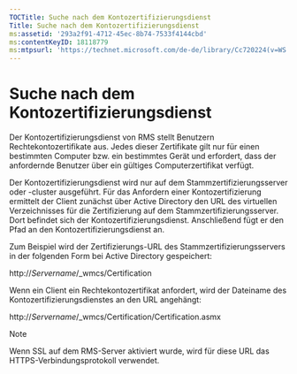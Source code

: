 ```yaml
---
TOCTitle: Suche nach dem Kontozertifizierungsdienst
Title: Suche nach dem Kontozertifizierungsdienst
ms:assetid: '293a2f91-4712-45ec-8b74-7533f4144cbd'
ms:contentKeyID: 18118779
ms:mtpsurl: 'https://technet.microsoft.com/de-de/library/Cc720224(v=WS.10)'
---
```


Suche nach dem Kontozertifizierungsdienst
=========================================

Der Kontozertifizierungsdienst von RMS stellt Benutzern Rechtekontozertifikate aus. Jedes dieser Zertifikate gilt nur für einen bestimmten Computer bzw. ein bestimmtes Gerät und erfordert, dass der anfordernde Benutzer über ein gültiges Computerzertifikat verfügt.

Der Kontozertifizierungsdienst wird nur auf dem Stammzertifizierungsserver oder -cluster ausgeführt. Für das Anfordern einer Kontozertifizierung ermittelt der Client zunächst über Active Directory den URL des virtuellen Verzeichnisses für die Zertifizierung auf dem Stammzertifizierungsserver. Dort befindet sich der Kontozertifizierungsdienst. Anschließend fügt er den Pfad an den Kontozertifizierungsdienst an.

Zum Beispiel wird der Zertifizierungs-URL des Stammzertifizierungsservers in der folgenden Form bei Active Directory gespeichert:

http://*Servername*/\_wmcs/Certification

Wenn ein Client ein Rechtekontozertifikat anfordert, wird der Dateiname des Kontozertifizierungsdienstes an den URL angehängt:

http://*Servername*/\_wmcs/Certification/Certification.asmx

> [!NOTE]
> Wenn SSL auf dem RMS-Server aktiviert wurde, wird für diese URL das HTTPS-Verbindungsprotokoll verwendet. 